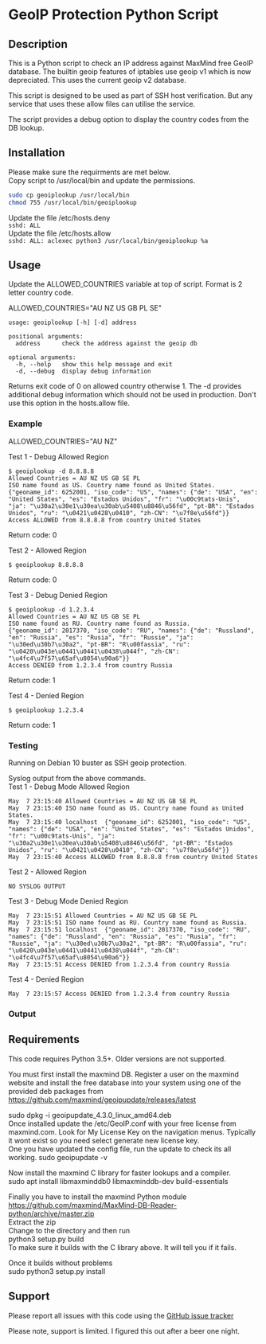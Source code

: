 # GeoIP Protection Python Script #

## Description
This is a Python script to check an IP address against MaxMind free GeoIP database. The builtin geoip features of iptables use geoip v1 which is now depreciated. This uses the current geoip v2 database.

This script is designed to be used as part of SSH host verification. But any service 
that uses these allow files can utilise the service.

The script provides a debug option to display the country codes from the DB lookup. 
## Installation
Please make sure the requirments are met below.  
Copy script to /usr/local/bin and update the permissions.  
```bash
sudo cp geoiplookup /usr/local/bin
chmod 755 /usr/local/bin/geoiplookup
```
Update the file /etc/hosts.deny  
`sshd: ALL`<br>
Update the file /etc/hosts.allow   
`sshd: ALL: aclexec python3 /usr/local/bin/geoiplookup %a`
## Usage
Update the ALLOWED_COUNTRIES variable at top of script. Format is 2 letter country code.  

ALLOWED_COUNTRIES="AU NZ US GB PL SE"

```
usage: geoiplookup [-h] [-d] address

positional arguments:
  address      check the address against the geoip db

optional arguments:
  -h, --help   show this help message and exit
  -d, --debug  display debug information
```

Returns exit code of 0 on allowed country otherwise 1. The -d provides additional debug 
information which should not be used in production. Don't use this option
in the hosts.allow file.
### Example
ALLOWED_COUNTRIES="AU NZ"

Test 1 - Debug Allowed Region
```
$ geoiplookup -d 8.8.8.8
Allowed Countries = AU NZ US GB SE PL
ISO name found as US. Country name found as United States.
{"geoname_id": 6252001, "iso_code": "US", "names": {"de": "USA", "en": "United States", "es": "Estados Unidos", "fr": "\u00c9tats-Unis", "ja": "\u30a2\u30e1\u30ea\u30ab\u5408\u8846\u56fd", "pt-BR": "Estados Unidos", "ru": "\u0421\u0428\u0410", "zh-CN": "\u7f8e\u56fd"}}
Access ALLOWED from 8.8.8.8 from country United States
```
Return code: 0  

Test 2 - Allowed Region
```
$ geoiplookup 8.8.8.8
```
Return code: 0  

Test 3 - Debug Denied Region
```
$ geoiplookup -d 1.2.3.4
Allowed Countries = AU NZ US GB SE PL
ISO name found as RU. Country name found as Russia.
{"geoname_id": 2017370, "iso_code": "RU", "names": {"de": "Russland", "en": "Russia", "es": "Rusia", "fr": "Russie", "ja": "\u30ed\u30b7\u30a2", "pt-BR": "R\u00fassia", "ru": "\u0420\u043e\u0441\u0441\u0438\u044f", "zh-CN": "\u4fc4\u7f57\u65af\u8054\u90a6"}}
Access DENIED from 1.2.3.4 from country Russia
```
Return code: 1  

Test 4 - Denied Region
```
$ geoiplookup 1.2.3.4
```
Return code: 1  

### Testing
Running on Debian 10 buster as SSH geoip protection.  

Syslog output from the above commands.  
Test 1 - Debug Mode Allowed Region  
```
May  7 23:15:40 Allowed Countries = AU NZ US GB SE PL
May  7 23:15:40 ISO name found as US. Country name found as United States.
May  7 23:15:40 localhost  {"geoname_id": 6252001, "iso_code": "US", "names": {"de": "USA", "en": "United States", "es": "Estados Unidos", "fr": "\u00c9tats-Unis", "ja": "\u30a2\u30e1\u30ea\u30ab\u5408\u8846\u56fd", "pt-BR": "Estados Unidos", "ru": "\u0421\u0428\u0410", "zh-CN": "\u7f8e\u56fd"}}
May  7 23:15:40 Access ALLOWED from 8.8.8.8 from country United States
```
Test 2 - Allowed Region  
```
NO SYSLOG OUTPUT
```
Test 3 - Debug Mode Denied Region  
```
May  7 23:15:51 Allowed Countries = AU NZ US GB SE PL
May  7 23:15:51 ISO name found as RU. Country name found as Russia.
May  7 23:15:51 localhost  {"geoname_id": 2017370, "iso_code": "RU", "names": {"de": "Russland", "en": "Russia", "es": "Rusia", "fr": "Russie", "ja": "\u30ed\u30b7\u30a2", "pt-BR": "R\u00fassia", "ru": "\u0420\u043e\u0441\u0441\u0438\u044f", "zh-CN": "\u4fc4\u7f57\u65af\u8054\u90a6"}}
May  7 23:15:51 Access DENIED from 1.2.3.4 from country Russia
```
Test 4 - Denied Region  
```
May  7 23:15:57 Access DENIED from 1.2.3.4 from country Russia
```
### Output
## Requirements
This code requires Python 3.5+. Older versions are not supported.

You must first install the maxmind DB. Register a user on the maxmind website and 
install the free database into your system using one of the provided deb packages
from https://github.com/maxmind/geoipupdate/releases/latest

sudo dpkg -i geoipupdate_4.3.0_linux_amd64.deb<br>
Once installed update the /etc/GeoIP.conf with your free license from maxmind.com. 
Look for My License Key on the navigation menus. Typically it wont exist so you need select
generate new license key.<br>
One you have updated the config file, run the update to check its all working. 
sudo geoipupdate -v

Now install the maxmind C library for faster lookups and a compiler.  
sudo apt install libmaxminddb0 libmaxminddb-dev build-essentials

Finally you have to install the maxmind Python module  
https://github.com/maxmind/MaxMind-DB-Reader-python/archive/master.zip  
Extract the zip  
Change to the directory and then run<br>
python3 setup.py build  
To make sure it builds with the C library above. It will tell you if it fails.

Once it builds without problems  
sudo python3 setup.py install
## Support
Please report all issues with this code using the [GitHub issue tracker](https://github.com/rtfmoz2/geoiplookup/issues)

Please note, support is limited. I figured this out after a beer one night.
